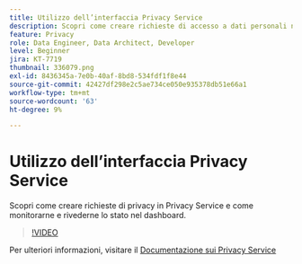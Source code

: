 ```yaml
---
title: Utilizzo dell’interfaccia Privacy Service
description: Scopri come creare richieste di accesso a dati personali nell’interfaccia utente e monitorarne/esaminarne lo stato nel dashboard.
feature: Privacy
role: Data Engineer, Data Architect, Developer
level: Beginner
jira: KT-7719
thumbnail: 336079.png
exl-id: 8436345a-7e0b-40af-8bd8-534fdf1f8e44
source-git-commit: 42427df298e2c5ae734ce050e935378db51e66a1
workflow-type: tm+mt
source-wordcount: '63'
ht-degree: 9%

---
```



# Utilizzo dell’interfaccia Privacy Service

Scopri come creare richieste di privacy in Privacy Service e come monitorarne e rivederne lo stato nel dashboard.

>[!VIDEO](https://video.tv.adobe.com/v/336079?quality=12&learn=on)

Per ulteriori informazioni, visitare il [Documentazione sui Privacy Service](https://experienceleague.adobe.com/docs/experience-platform/privacy/home.html?lang=it)
